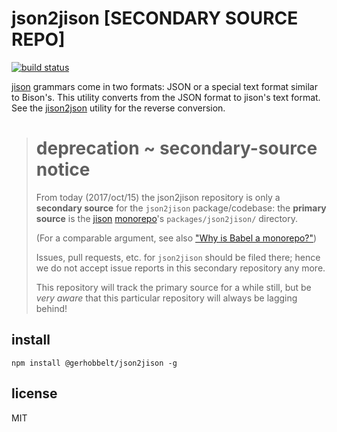 # json2jison \[SECONDARY SOURCE REPO]


[![build status](https://secure.travis-ci.org/GerHobbelt/json2jison.png)](http://travis-ci.org/GerHobbelt/json2jison)


[jison](http://jison.org) grammars come in two formats: JSON or a special text format similar to Bison's. This utility converts from the JSON format to jison's text format. See the [jison2json](https://github.com/zaach/jison2json) utility for the reverse conversion.


> 
> # deprecation ~ secondary-source notice
>
> From today (2017/oct/15) the json2jison repository is only a **secondary source** 
> for the `json2jison` package/codebase: the **primary source** is the 
> [jison](https://github.com/GerHobbelt/jison) 
> [monorepo](https://medium.com/netscape/the-case-for-monorepos-907c1361708a)'s `packages/json2jison/` 
> directory.
>
> (For a comparable argument, see also ["Why is Babel a monorepo?"](https://github.com/babel/babel/blob/master/doc/design/monorepo.md))
>
> Issues, pull requests, etc. for `json2jison` should be filed there; hence 
> we do not accept issue reports in this secondary repository any more.
>
> This repository will track the primary source for a while still, but be 
> *very aware* that this particular repository will always be lagging behind!
>



## install

    npm install @gerhobbelt/json2jison -g


## license

MIT
